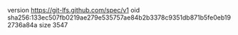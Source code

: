 version https://git-lfs.github.com/spec/v1
oid sha256:133ec507fb0219ae279e535757ae84b2b3378c9351db871b5fe0eb192736a84a
size 3547
